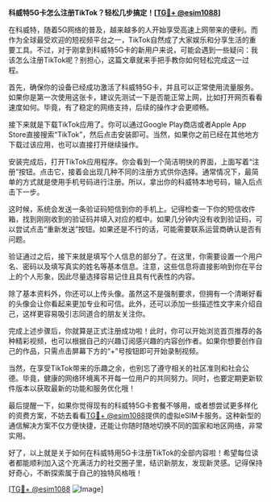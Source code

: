 **科威特5G卡怎么注册TikTok？轻松几步搞定！[[TG💪+ @esim1088](https://t.me/s/esim1088)]**

在科威特，随着5G网络的普及，越来越多的人开始享受高速上网带来的便利。而作为全球最受欢迎的短视频平台之一，TikTok自然成了大家娱乐和分享生活的重要工具。不过，对于刚拿到科威特5G卡的新用户来说，可能会遇到一些疑问：我该怎么注册TikTok呢？别担心，这篇文章就来手把手教你如何轻松完成这一过程。

首先，确保你的设备已经成功激活了科威特5G卡，并且可以正常使用流量服务。如果你是第一次使用这张卡，建议先测试一下是否能正常上网，比如打开网页看看速度如何。毕竟，有了稳定的网络支持，后续的操作才会更顺畅。

接下来就是下载TikTok应用了。你可以通过Google Play商店或者Apple App Store直接搜索“TikTok”，然后点击安装即可。当然，如果你之前已经在其他地方下载过该应用，也可以直接打开继续操作。

安装完成后，打开TikTok应用程序。你会看到一个简洁明快的界面，上面写着“注册”按钮。点击它，接着会出现几种不同的注册方式供你选择。通常情况下，最简单的方式就是使用手机号码进行注册。所以，拿出你的科威特本地号码，输入后点击下一步。

这时候，系统会发送一条验证码短信到你的手机上。记得检查一下你的短信收件箱，找到刚刚收到的验证码并填入对应的框中。如果几分钟内没有收到验证码，可以尝试点击“重新发送”按钮。如果还是不行的话，可能需要联系运营商确认是否有问题。

验证通过之后，接下来就是填写个人信息的部分了。在这里，你需要设置一个用户名、密码以及填写真实的姓名等基本信息。注意，这些信息将直接影响到你在平台上的个人形象，因此尽量选择容易记住且具有代表性的内容。

除了基本资料外，你还可以上传头像。虽然这不是强制要求，但拥有一个清晰好看的头像会让你看起来更加专业和可信。此外，还可以添加一些描述性文字来介绍自己，这样更容易吸引志同道合的朋友关注你。

完成上述步骤后，你就算是正式注册成功啦！此时，你可以开始浏览首页推荐的各种精彩视频，也可以根据自己的兴趣订阅感兴趣的内容创作者。如果你想要创作自己的作品，只需点击屏幕下方的“+”号按钮即可开始录制视频。

当然，在享受TikTok带来的乐趣之余，也别忘了遵守相关的社区准则和社会公德。毕竟，健康的网络环境离不开每一位用户的共同努力。同时，也要定期更新软件版本以获取最新的功能和服务优化哦！

最后提醒一下，如果你觉得现有的科威特5G卡套餐不够用，或者想尝试更多样化的资费方案，不妨去看看[TG💪+ @esim1088](https://t.me/s/esim1088)提供的虚拟eSIM卡服务。这种新型的通信解决方案不仅方便快捷，还能让你随时随地切换不同的国家和地区网络，非常实用。

好了，以上就是关于如何在科威特用5G卡注册TikTok的全部内容啦！希望每位读者都能顺利加入这个充满活力的社交圈子里，结识新朋友，发现新灵感。记得保持好奇心，不断探索属于自己的独特风格哦！

[[TG💪+ @esim1088](https://t.me/s/esim1088) ![Image](https://i.postimg.cc/4NQfJmqS/Snipaste-2025-05-13-00-14-12.png)]
